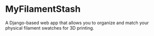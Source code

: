 # MyFilamentStash
A Django-based web app that allows you to organize and match your physical filament swatches for 3D printing.
